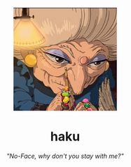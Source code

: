 <p align="center">
  <!-- <img src="https://raw.githubusercontent.com/PietroJomini/zeniba/master/docs/logo.jpg" alt="zeniba"/> -->
  <img src="docs/logo.jpg" alt="zeniba" height="236"/>
</p>

<h1 align="center">haku</h1>
<p align="center"><i>"No-Face, why don't you stay with me?"</i></p>
